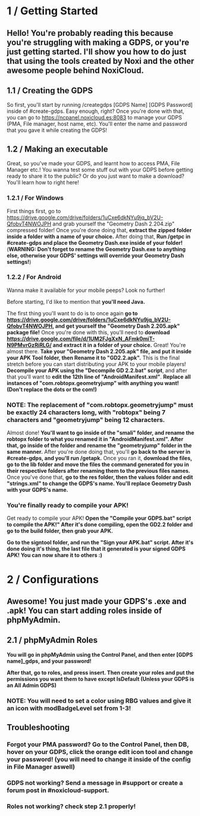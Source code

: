 # 1 / Getting Started
## Hello! You're probably reading this because you're struggling with making a GDPS, or you're just getting started. I'll show you how to do just that using the tools created by Noxi and the other awesome people behind NoxiCloud.
## 1.1 / Creating the GDPS
So first, you'll start by running /creategdps [GDPS Name] [GDPS Password] inside of #create-gdps. Easy enough, right?
Once you're done with that, you can go to https://ncpanel.noxicloud.es:8083 to manage your GDPS (PMA, File manager, host name, etc). You'll enter the name and password that you gave it while creating the GDPS!
## 1.2 / Making an executable
Great, so you've made your GDPS, and learnt how to access PMA, File Manager etc.! You wanna test some stuff out with your GDPS before getting ready to share it to the public? Or do you just want to make a download? You'll learn how to right here!
### 1.2.1 / For Windows
First things first, go to https://drive.google.com/drive/folders/1uCxe6dkNYu9jq_bV2U-QfobvT4NWOJPH and grab yourself the "Geometry Dash 2.204.zip" compressed folder! Once you're done doing that, **extract the zipped folder inside a folder with a name of your choice.** 
After doing that, **Run /getpc in #create-gdps and place the Geometry Dash.exe inside of your folder!**
(**WARNING: Don't forget to rename the Geometry Dash.exe to anything else, otherwise your GDPS' settings will override your Geometry Dash settings!**)
### 1.2.2 / For Android
Wanna make it available for your mobile peeps? Look no further!

Before starting, I'd like to mention that **you'll need Java.**

The first thing you'll want to do is to once again **go to https://drive.google.com/drive/folders/1uCxe6dkNYu9jq_bV2U-QfobvT4NWOJPH, and get yourself the "Geometry Dash 2.205.apk" package file!**
Once you're done with this, you'll need to **download https://drive.google.com/file/d/1UM2FJgXxN_AFmk0miT-N9PMvrGzRiRLG/ and extract it in a folder of your choice.**
Great! You're almost there.
**Take your "Geometry Dash 2.205.apk" file, and put it inside your APK Tool folder, then Rename it to "GD2.2.apk".**
This is the final stretch before you can start distributing your APK to your mobile players!
**Decompile your APK using the "Decompile GD 2.2.bat" script**, and after that you'll want to **edit the 12th line of "AndroidManifest.xml"**. **Replace all instances of "com.robtopx.geometryjump" with anything you want! (Don't replace the dots or the com!)**
### NOTE: The replacement of "com.robtopx.geometryjump" must be exactly 24 characters long, with "robtopx" being 7 characters and "geometryjump" being 12 characters.
Almost done! **You'll want to go inside of the "smali" folder, and rename the robtopx folder to what you renamed it in "AndroidManifest.xml". After that, go inside of the folder and rename the "geometryjump" folder in the same manner.**
After you're done doing that, you'll **go back to the server in #create-gdps, and you'll run /getapk.** Once you ran it, **download the files, go to the lib folder and move the files the command generated for you in their respective folders after renaming them to the previous files names.**
Once you've done that, **go to the res folder, then the values folder and edit "strings.xml" to change the GDPS's name. You'll replace Geometry Dash with your GDPS's name.**

### You're finally ready to compile your APK!

Get ready to compile your APK! **Open the "Compile your GDPS.bat" script to compile the APK!" After it's done compiling, open the GD2.2 folder and go to the build folder, then grab your APK.**

**Go to the signtool folder, and run the "Sign your APK.bat" script. After it's done doing it's thing, the last file that it generated is your signed GDPS APK! You can now share it to others :)**
# 2 / Configurations
## Awesome! You just made your GDPS's .exe and .apk! You can start adding roles inside of phpMyAdmin.
## 2.1 / phpMyAdmin Roles

**You will go in phpMyAdmin using the Control Panel, and then enter [GDPS name]_gdps, and your password!**

**After that, go to roles, and press insert. 
Then create your roles and put the permissions you want them to have except IsDefault (Unless your GDPS is an All Admin GDPS)**
### NOTE: You will need to set a color using RBG values and give it an icon with modBadgeLevel set from 1-3!

## Troubleshooting
### Forgot your PMA password? Go to the Control Panel, then DB, hover on your GDPS, click the orange edit icon tool and change your password! (you will need to change it inside of the config in File Manager aswell)
### GDPS not working? Send a message in #support or create a forum post in #noxicloud-support.
### Roles not working? check step 2.1 properly!
